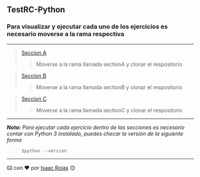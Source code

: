 ## TestRC-Python
### Para visualizar y ejecutar cada uno de los ejercicios es necesario moverse a la rama respectiva
---
> [Seccion A](https://github.com/IsaacRh/TestEC-Python/tree/sectionA)
>> Moverse a la rama llamada sectionA y clonar el respositorio

> [Seccion B](https://github.com/IsaacRh/TestEC-Python/tree/sectionB)
>> Moverse a la rama llamada sectionB y clonar el respositorio

> [Seccion C](https://github.com/IsaacRh/TestEC-Python/tree/sectionC)
>> Moverse a la rama llamada sectionC y clonar el respositorio

---
**_Nota:_** _Para ejecutar cada ejercicio dentro de las secciones es necesario contar con Python 3 instalado, puedes checar la versión de la siguiente forma_
>`$python --version`


---
⌨️ con ❤️ por [Isaac Rojas](https://github.com/IsaacRh) 😊
